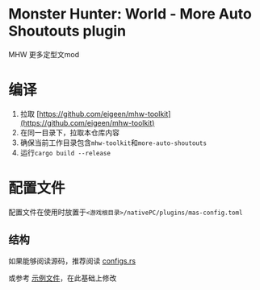 # Monster Hunter: World - More Auto Shoutouts plugin

MHW 更多定型文mod

# 编译

1. 拉取 [https://github.com/eigeen/mhw-toolkit](https://github.com/eigeen/mhw-toolkit)
2. 在同一目录下，拉取本仓库内容
3. 确保当前工作目录包含`mhw-toolkit`和`more-auto-shoutouts`
4. 运行`cargo build --release`

# 配置文件

配置文件在使用时放置于`<游戏根目录>/nativePC/plugins/mas-config.toml`

## 结构

如果能够阅读源码，推荐阅读 [configs.rs](blob/main/src/configs.rs)

或参考 [示例文件](blob/main/mas-config.example.toml)，在此基础上修改
